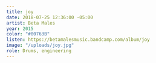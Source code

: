 ```yaml
---
title: joy
date: 2018-07-25 12:36:00 -05:00
artist: Beta Males
year: 2015
color: "#00763B"
listen: https://betamalesmusic.bandcamp.com/album/joy
image: "/uploads/joy.jpg"
role: Drums, engineering
---
```


